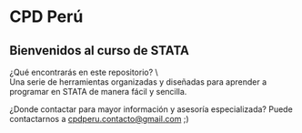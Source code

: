 # CPD Perú
## Bienvenidos al curso de STATA

¿Qué encontrarás en este repositorio? \\\
Una serie de herramientas organizadas y diseñadas para aprender a programar en STATA de manera fácil y sencilla.

¿Donde contactar para mayor información y asesoría especializada?
Puede contactarnos a cpdperu.contacto@gmail.com ;)

